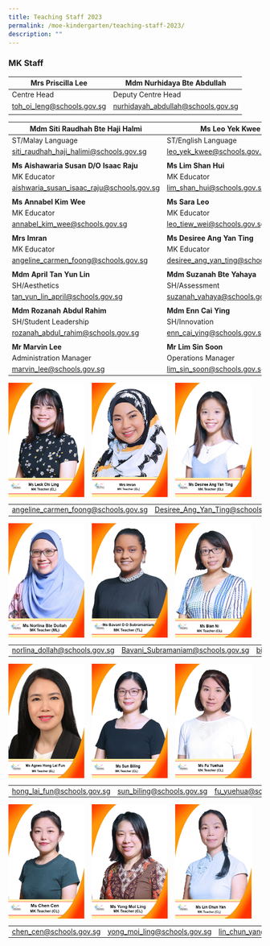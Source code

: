 ```yaml
---
title: Teaching Staff 2023
permalink: /moe-kindergarten/teaching-staff-2023/
description: ""
---
```

### **MK Staff**
| Mrs Priscilla Lee | Mdm Nurhidaya Bte Abdullah |
| -------- | -------- |
| Centre Head | Deputy Centre Head     | Year Head/Upper Primary    |
| [toh\_oi\_leng@schools.gov.sg](mailto:toh_oi_leng@schools.gov.sg) | [nurhidayah\_abdullah@schools.gov.sg](mailto:nurhidayah_abdullah@schools.gov.sg) |
|     |    |     |

| **Mdm Siti Raudhah Bte Haji Halmi** | **Ms Leo Yek Kwee** | **Ms Vetharupeni Thanalan Rubi** |
| -------- | -------- | -------- |
| ST/Malay Language   | ST/English Language    | MK Educator 
| [siti\_raudhah\_haji\_halimi@schools.gov.sg](mailto:siti_raudhah_haji_halimi@schools.gov.sg) | [leo\_yek\_kwee@schools.gov.sg](mailto:leo_yek_kwee@schools.gov.sg) | [vetharupeni\_thanalan@schools.gov.sg](mailto:vetharupeni_thanalan@schools.gov.sg/) |
|     |    |     |
| **Ms Aishawaria Susan D/O Isaac Raju** | **Ms Lim Shan Hui** | **Naasiha Bte Reduan** |
| MK Educator   | MK Educator      | MK Educator      |
| [aishwaria\_susan\_isaac\_raju@schools.gov.sg](mailto:aishwaria_susan_isaac_raju@schools.gov.sg) | [lim\_shan\_hui@schools.gov.sg](mailto:lim_shan_hui@schools.gov.sg) | [naasiha\_reduan@schools.gov.sg](mailto:naasiha_reduan@schools.gov.sg) | 
|     |    |     |
| **Ms Annabel Kim Wee**  | **Ms Sara Leo**    | **Ms Leck Chi Ling**   |
| MK Educator     | MK Educator     | MK Educator    |
[annabel\_kim\_wee@schools.gov.sg](mailto:annabel_kim_wee@schools.gov.sg) | [leo\_tiew\_wei@schools.gov.sg](mailto:leo_tiew_wei@schools.gov.sg) | [leck\_chi\_ling@schools.gov.sg](mailto:leck_chi_ling@schools.gov.sg) | 
|     |    |     |
| **Mrs Imran**    | **Ms Desiree Ang Yan Ting**    | **Ms Bavani D/O Subramaniam**     |
| MK Educator    | MK Educator    | MK Educator   |
[angeline\_carmen\_foong@schools.gov.sg](mailto:angeline_carmen_foong@schools.gov.sg) | [desiree\_ang\_yan\_ting@schools.gov.sg](mailto:desiree_Ang_Yan_Ting@schools.gov.sg) |[bavani\_subramaniam@schools.gov.sg](mailto:bavani_subramaniam@schools.gov.sg) | 
|     |    |     |
| **Mdm April Tan Yun Lin**   | **Mdm Suzanah Bte Yahaya**    | **Mr Choo Yong Guan**     |
| SH/Aesthetics  | SH/Assessment    | SH/Partnership     |
| [tan_yun_lin_april@schools.gov.sg](mailto:tan_yun_lin_april@schools.gov.sg)| [suzanah_yahaya@schools.gov.sg](mailto:suzanah_yahaya@schools.gov.sg) | [choo_yong_guan@schools.gov.sg](mailto:choo_yong_guan@schools.gov.sg) |
|     |    |     |
| **Mdm Rozanah Abdul Rahim**     | **Mdm Enn Cai Ying**   | **Mr Roy Chua**    |
| SH/Student Leadership   | SH/Innovation    | SH/ICT   |
| [rozanah_abdul_rahim@schools.gov.sg](mailto:rozanah_abdul_rahim@schools.gov.sg)| [enn_cai_ying@schools.gov.sg](mailto:enn_cai_ying@schools.gov.sg)| [chua_chun_hua_a@schools.gov.sg](mailto:chua_chun_hua_a@schools.gov.sg) |
|     |    |     |
| **Mr Marvin Lee**  | **Mr Lim Sin Soon**    | 
|Administration Manager    | Operations Manager    | 
| [marvin_lee@schools.gov.sg](mailto:marvin_lee@schools.gov.sg) | [lim_sin_soon@schools.gov.sg](mailto:lim_sin_soon@schools.gov.sg)|

<img src="/images/teachingstaff12.jpg" style="width:30%;margin-right:15px;" align = "left">
<img src="/images/teachingstaff13.jpg" style="width:30%;margin-right:15px;" align = "left">
<img src="/images/teachingstaff14.jpg" style="width:30%;margin-right:15px;" align = "left">

<br clear="left">

|  |  |  |
|:---:|:---:|:---:|
[angeline\_carmen\_foong@schools.gov.sg](mailto:angeline_carmen_foong@schools.gov.sg) | [Desiree\_Ang\_Yan\_Ting@schools.gov.sg](mailto:Desiree_Ang_Yan_Ting@schools.gov.sg) |

<img src="/images/teachingstaff15.jpg" style="width:30%;margin-right:15px;" align = "left">
<img src="/images/teachingstaff16.jpg" style="width:30%;margin-right:15px;" align = "left">
<img src="/images/teachingstaff17.jpg" style="width:30%;margin-right:15px;" align = "left">

<br clear="left">

|  |  |  |
|:---:|:---:|:---:|
| [norlina\_dollah@schools.gov.sg](mailto:norlina_dollah@schools.gov.sg) | [Bavani\_Subramaniam@schools.gov.sg](mailto:Bavani_Subramaniam@schools.gov.sg) | [bian\_ni@schools.gov.sg](mailto:bian_ni@schools.gov.sg) |

<img src="/images/teachingstaff18.jpg" style="width:30%;margin-right:15px;" align = "left">
<img src="/images/teachingstaff19.jpg" style="width:30%;margin-right:15px;" align = "left">
<img src="/images/teachingstaff20.jpg" style="width:30%;margin-right:15px;" align = "left">

<br clear="left">

|  |  |  |
|:---:|:---:|:---:|
| [hong\_lai\_fun@schools.gov.sg](mailto:hong_lai_fun@schools.gov.sg) | [sun\_biling@schools.gov.sg](mailto:sun_biling@schools.gov.sg) | [fu\_yuehua@schools.gov.sg](mailto:fu_yuehua@schools.gov.sg) |

<img src="/images/teachingstaff21.jpg" style="width:30%;margin-right:15px;" align = "left">
<img src="/images/teachingstaff22.jpg" style="width:30%;margin-right:15px;" align = "left">
<img src="/images/teachingstaff23.jpg" style="width:30%;margin-right:15px;" align = "left">

<br clear="left">

|  |  |  |
|:---:|:---:|:---:|
| [chen\_cen@schools.gov.sg](mailto:chen_cen@schools.gov.sg) | [yong\_moi\_ling@schools.gov.sg](mailto:yong_moi_ling@schools.gov.sg) | [lin\_chun\_yan@schools.gov.sg](mailto:lin_chun_yan@schools.gov.sg) |